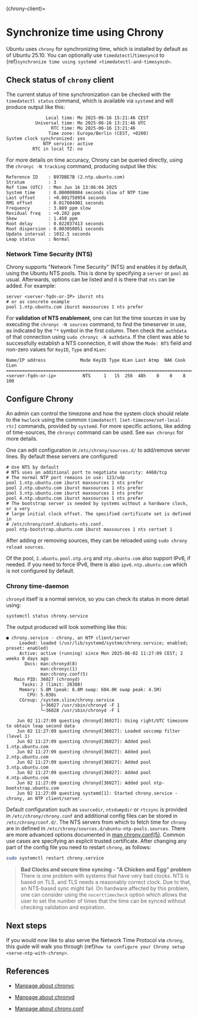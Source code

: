 (chrony-client)=
# Synchronize time using Chrony

Ubuntu uses `chrony` for synchronizing time, which is installed by default as of Ubuntu 25.10. You can optionally use `timedatectl`/`timesyncd` to {ref}`synchronize time using systemd <timedatectl-and-timesyncd>`.

## Check status of `chrony` client

The current status of time synchronization can be checked with the `timedatectl status` command, which is available via `systemd` and will produce output like this:

```text
               Local time: Mo 2025-06-16 15:21:46 CEST
           Universal time: Mo 2025-06-16 13:21:46 UTC
                 RTC time: Mo 2025-06-16 13:21:46
                Time zone: Europe/Berlin (CEST, +0200)
System clock synchronized: yes
              NTP service: active
          RTC in local TZ: no
```

For more details on time accuracy, Chrony can be queried directly, using the `chronyc -N tracking` command, producing output like this:
```text
Reference ID    : B97DBE7B (2.ntp.ubuntu.com)
Stratum         : 3
Ref time (UTC)  : Mon Jun 16 13:06:04 2025
System time     : 0.000000004 seconds slow of NTP time
Last offset     : +0.001758954 seconds
RMS offset      : 0.017604901 seconds
Frequency       : 3.889 ppm slow
Residual freq   : +0.202 ppm
Skew            : 1.458 ppm
Root delay      : 0.022837413 seconds
Root dispersion : 0.003050051 seconds
Update interval : 1032.5 seconds
Leap status     : Normal
```

### Network Time Security (NTS)

Chrony supports "Network Time Security" (NTS) and enables it by default, using the Ubuntu NTS pools. This is done by specifying a `server` or `pool` as usual. Afterwards, options can be listed and it is there that `nts` can be added. For example:

```text
server <server-fqdn-or-IP> iburst nts
# or as concrete example
pool 1.ntp.ubuntu.com iburst maxsources 1 nts prefer
```

For **validation of NTS enablement**, one can list the time sources in use by executing the `chronyc -N sources` command, to find the timeserver in use, as indicated by the `^*` symbol in the first column. Then check the `authdata` of that connection using `sudo chronyc -N authdata`. If the client was able to successfully establish a NTS connection, it will show the `Mode: NTS` field and non-zero values for `KeyID`, `Type` and `KLen`:

```text
Name/IP address             Mode KeyID Type KLen Last Atmp  NAK Cook CLen
=========================================================================
<server-fqdn-or-ip>          NTS     1   15  256  48h    0    0    8  100
```

## Configure Chrony

An admin can control the timezone and how the system clock should relate to the `hwclock` using the common `timedatectl [set-timezone/set-local-rtc]` commands, provided by `systemd`. For more specific actions, like adding of time-sources, the `chronyc` command can be used. See `man chronyc` for more details.

One can edit configuration in `/etc/chrony/sources.d/` to add/remove server lines. By default these servers are configured:

```text
# Use NTS by default
# NTS uses an additional port to negotiate security: 4460/tcp
# The normal NTP port remains in use: 123/udp
pool 1.ntp.ubuntu.com iburst maxsources 1 nts prefer
pool 2.ntp.ubuntu.com iburst maxsources 1 nts prefer
pool 3.ntp.ubuntu.com iburst maxsources 1 nts prefer
pool 4.ntp.ubuntu.com iburst maxsources 1 nts prefer
# The bootstrap server is needed by systems without a hardware clock, or a very
# large initial clock offset. The specified certificate set is defined in
# /etc/chrony/conf.d/ubuntu-nts.conf.
pool ntp-bootstrap.ubuntu.com iburst maxsources 1 nts certset 1
```

After adding or removing sources, they can be reloaded using `sudo chrony reload sources`.

Of the pool, `2.ubuntu.pool.ntp.org` and `ntp.ubuntu.com` also support IPv6, if needed. If you need to force IPv6, there is also `ipv6.ntp.ubuntu.com` which is not configured by default.

### Chrony time-daemon

`chronyd` itself is a normal service, so you can check its status in more detail using:

```
systemctl status chrony.service
```

The output produced will look something like this:
```
● chrony.service - chrony, an NTP client/server
     Loaded: loaded (/usr/lib/systemd/system/chrony.service; enabled; preset: enabled)
     Active: active (running) since Mon 2025-06-02 11:27:09 CEST; 2 weeks 0 days ago
       Docs: man:chronyd(8)
             man:chronyc(1)
             man:chrony.conf(5)
   Main PID: 36027 (chronyd)
      Tasks: 2 (limit: 28388)
     Memory: 5.8M (peak: 6.8M swap: 604.0K swap peak: 4.5M)
        CPU: 5.038s
     CGroup: /system.slice/chrony.service
             ├─36027 /usr/sbin/chronyd -F 1
             └─36028 /usr/sbin/chronyd -F 1

    Jun 02 11:27:09 questing chronyd[36027]: Using right/UTC timezone to obtain leap second data
    Jun 02 11:27:09 questing chronyd[36027]: Loaded seccomp filter (level 1)
    Jun 02 11:27:09 questing chronyd[36027]: Added pool 1.ntp.ubuntu.com
    Jun 02 11:27:09 questing chronyd[36027]: Added pool 2.ntp.ubuntu.com
    Jun 02 11:27:09 questing chronyd[36027]: Added pool 3.ntp.ubuntu.com
    Jun 02 11:27:09 questing chronyd[36027]: Added pool 4.ntp.ubuntu.com
    Jun 02 11:27:09 questing chronyd[36027]: Added pool ntp-bootstrap.ubuntu.com
    Jun 02 11:27:09 questing systemd[1]: Started chrony.service - chrony, an NTP client/server.
```

Default configuration such as `sourcedir`, `ntsdumpdir` or `rtcsync` is provided in `/etc/chrony/chrony.conf` and additional config files can be stored in `/etc/chrony/conf.d/`. The NTS servers from which to fetch time for `chrony` are in defined in `/etc/chrony/sources.d/ubuntu-ntp-pools.sources`. There are more advanced options documented in [man chrony.conf(5)](https://manpages.ubuntu.com/manpages/en/man5/chrony.conf.5.html). Common use cases are specifying an explicit trusted certificate. After changing any part of the config file you need to restart `chrony`, as follows:

```bash
sudo systemctl restart chrony.service
```

> **Bad Clocks and secure time syncing - "A Chicken and Egg" problem**
> There is one problem with systems that have very bad clocks. NTS is based on TLS, and TLS needs a reasonably correct clock. Due to that, an NTS-based sync might fail. On hardware affected by this problem, one can consider using the `nocerttimecheck` option which allows the user to set the number of times that the time can be synced without checking validation and expiration.

## Next steps

If you would now like to also serve the Network Time Protocol via `chrony`, this guide will walk you through {ref}`how to configure your Chrony setup <serve-ntp-with-chrony>`.

## References

- [Manpage about chronyc](https://manpages.ubuntu.com/manpages/man1/chronyc.1.html)

- [Manpage about chronyd](https://manpages.ubuntu.com/manpages/man8/chronyd.8.html)

- [Manpage about chrony.conf](https://manpages.ubuntu.com/manpages/man5/chrony.conf.5.html)
